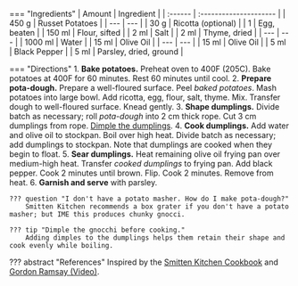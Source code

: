 === "Ingredients"
    | Amount  | Ingredient             |
    | :------ | :--------------------- |
    | 450 g   | Russet Potatoes        |
    | ---     | ---                    |
    | 30 g    | Ricotta (optional)     |
    | 1       | Egg, beaten            |
    | 150 ml  | Flour, sifted          |
    | 2 ml    | Salt                   |
    | 2 ml    | Thyme, dried           |
    | ---     | ---                    |
    | 1000 ml | Water                  |
    | 15 ml   | Olive Oil              |
    | ---     | ---                    |
    | 15 ml   | Olive Oil              |
    | 5 ml    | Black Pepper           |
    | 5 ml    | Parsley, dried, ground |

=== "Directions"
    1. **Bake potatoes.** Preheat oven to 400F (205C). Bake potatoes at 400F for 60 minutes. Rest 60 minutes until cool.
    2. **Prepare pota-dough.** Prepare a well-floured surface. Peel *baked potatoes*. Mash potatoes into large bowl. Add ricotta, egg, flour, salt, thyme. Mix. Transfer dough to well-floured surface. Knead gently.
    3. **Shape dumplings.** Divide batch as necessary; roll *pota-dough* into 2 cm thick rope. Cut 3 cm dumplings from rope. [Dimple the dumplings](https://www.youtube.com/watch?v=iTmcGy9CWhE&t=175s).
    4. **Cook dumplings.** Add water and olive oil to stockpan. Boil over high heat. Divide batch as necessary; add dumplings to stockpan. Note that dumplings are cooked when they begin to float.
    5. **Sear dumplings.** Heat remaining olive oil frying pan over medium-high heat. Transfer *cooked dumplings* to frying pan. Add black pepper. Cook 2 minutes until brown. Flip. Cook 2 minutes. Remove from heat.
    6. **Garnish and serve** with parsley.

    ??? question "I don't have a potato masher. How do I make pota-dough?"
        Smitten Kitchen recommends a box grater if you don't have a potato masher; but IME this produces chunky gnocci.

    ??? tip "Dimple the gnocchi before cooking."
        Adding dimples to the dumplings helps them retain their shape and cook evenly while boiling.

??? abstract "References"
    Inspired by the [Smitten Kitchen Cookbook](https://smile.amazon.com/gp/product/030759565X/) and [Gordon Ramsay (Video)](https://www.youtube.com/watch?v=iTmcGy9CWhE&t=19s).
